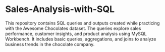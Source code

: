 # Sales-Analysis-with-SQL
This repository contains SQL queries and outputs created while practicing with the Awesome Chocolates dataset. The queries explore sales performance, customer insights, and product analysis using MySQL Workbench. It includes basic queries, aggregations, and joins to analyze business trends in the chocolate company.
